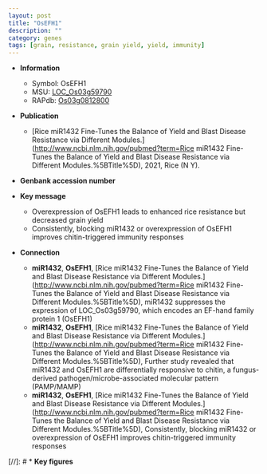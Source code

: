 ```yaml
---
layout: post
title: "OsEFH1"
description: ""
category: genes
tags: [grain, resistance, grain yield, yield, immunity]
---
```


* **Information**  
    + Symbol: OsEFH1  
    + MSU: [LOC_Os03g59790](http://rice.uga.edu/cgi-bin/ORF_infopage.cgi?orf=LOC_Os03g59790)  
    + RAPdb: [Os03g0812800](http://rapdb.dna.affrc.go.jp/viewer/gbrowse_details/irgsp1?name=Os03g0812800)  

* **Publication**  
    + [Rice miR1432 Fine-Tunes the Balance of Yield and Blast Disease Resistance via Different Modules.](http://www.ncbi.nlm.nih.gov/pubmed?term=Rice miR1432 Fine-Tunes the Balance of Yield and Blast Disease Resistance via Different Modules.%5BTitle%5D), 2021, Rice (N Y).

* **Genbank accession number**  

* **Key message**  
    + Overexpression of OsEFH1 leads to enhanced rice resistance but decreased grain yield
    + Consistently, blocking miR1432 or overexpression of OsEFH1 improves chitin-triggered immunity responses

* **Connection**  
    + __miR1432__, __OsEFH1__, [Rice miR1432 Fine-Tunes the Balance of Yield and Blast Disease Resistance via Different Modules.](http://www.ncbi.nlm.nih.gov/pubmed?term=Rice miR1432 Fine-Tunes the Balance of Yield and Blast Disease Resistance via Different Modules.%5BTitle%5D),  miR1432 suppresses the expression of LOC_Os03g59790, which encodes an EF-hand family protein 1 (OsEFH1)
    + __miR1432__, __OsEFH1__, [Rice miR1432 Fine-Tunes the Balance of Yield and Blast Disease Resistance via Different Modules.](http://www.ncbi.nlm.nih.gov/pubmed?term=Rice miR1432 Fine-Tunes the Balance of Yield and Blast Disease Resistance via Different Modules.%5BTitle%5D),  Further study revealed that miR1432 and OsEFH1 are differentially responsive to chitin, a fungus-derived pathogen/microbe-associated molecular pattern (PAMP/MAMP)
    + __miR1432__, __OsEFH1__, [Rice miR1432 Fine-Tunes the Balance of Yield and Blast Disease Resistance via Different Modules.](http://www.ncbi.nlm.nih.gov/pubmed?term=Rice miR1432 Fine-Tunes the Balance of Yield and Blast Disease Resistance via Different Modules.%5BTitle%5D),  Consistently, blocking miR1432 or overexpression of OsEFH1 improves chitin-triggered immunity responses

[//]: # * **Key figures**  


